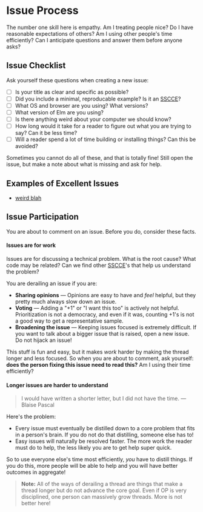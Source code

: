 
# Issue Process

The number one skill here is empathy. Am I treating people nice? Do I have reasonable expectations of others? Am I using other people's time efficiently? Can I anticipate questions and answer them before anyone asks?


## Issue Checklist

Ask yourself these questions when creating a new issue:

  * [ ] Is your title as clear and specific as possible?
  * [ ] Did you include a minimal, reproducable example? Is it an [SSCCE][sscce]?
  * [ ] What OS and browser are you using? What versions?
  * [ ] What version of Elm are you using?
  * [ ] Is there anything weird about your computer we should know?
  * [ ] How long would it take for a reader to figure out what you are trying to say? Can it be less time?
  * [ ] Will a reader spend a lot of time building or installing things? Can this be avoided?

Sometimes you cannot do all of these, and that is totally fine! Still open the issue, but make a note about what is missing and ask for help.

[sscce]: http://sscce.org


## Examples of Excellent Issues

  * [weird blah]()


## Issue Participation

You are about to comment on an issue. Before you do, consider these facts.


#### Issues are for work

Issues are for discussing a technical problem. What is the root cause? What code may be related? Can we find other [SSCCE][sscce]'s that help us understand the problem?

You are derailing an issue if you are:

  * **Sharing opinions** &mdash; Opinions are easy to have and *feel* helpful, but they pretty much always slow down an issue.
  * **Voting** &mdash; Adding a "+1" or "I want this too" is actively not helpful. Prioritization is not a democracy, and even if it was, counting +1's is not a good way to get a representative sample.
  * **Broadening the issue** &mdash; Keeping issues focused is extremely difficult. If you want to talk about a bigger issue that is raised, open a new issue. Do not hijack an issue!

This stuff is fun and easy, but it makes *work* harder by making the thread longer and less focused. So when you are about to comment, ask yourself: **does the person fixing this issue need to read this?** Am I using their time efficiently?


#### Longer issues are harder to understand

> I would have written a shorter letter, but I did not have the time. &mdash; Blaise Pascal

Here's the problem:

  * Every issue must eventually be distilled down to a core problem that fits in a person's brain. If you do not do that distilling, someone else has to!
  * Easy issues will naturally be resolved faster. The more work the reader must do to help, the less likely you are to get help super quick.

So to use everyone else's time most efficiently, *you* have to distill things. If you do this, more people will be able to help and you will have better outcomes in aggregate!

> **Note:** All of the ways of derailing a thread are things that make a thread longer but do not advance the core goal. Even if OP is very disciplined, one person can massively grow threads. More is not better here!
